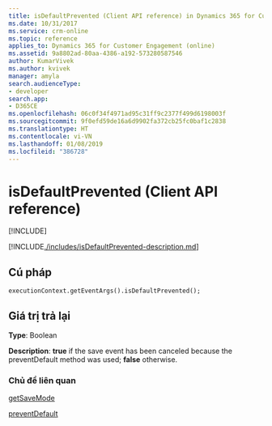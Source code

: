 ```yaml
---
title: isDefaultPrevented (Client API reference) in Dynamics 365 for Customer Engagement| MicrosoftDocs
ms.date: 10/31/2017
ms.service: crm-online
ms.topic: reference
applies_to: Dynamics 365 for Customer Engagement (online)
ms.assetid: 9a8802ad-80aa-4386-a192-573280587546
author: KumarVivek
ms.author: kvivek
manager: amyla
search.audienceType:
- developer
search.app:
- D365CE
ms.openlocfilehash: 06c0f34f4971ad95c31ff9c2377f499d6198003f
ms.sourcegitcommit: 9f0efd59de16a6d9902fa372cb25fc0baf1c2838
ms.translationtype: HT
ms.contentlocale: vi-VN
ms.lasthandoff: 01/08/2019
ms.locfileid: "386728"
---
```

# <a name="isdefaultprevented-client-api-reference"></a>isDefaultPrevented (Client API reference)

[!INCLUDE[](../../../../includes/cc_applies_to_update_9_0_0.md)]

[!INCLUDE[./includes/isDefaultPrevented-description.md](./includes/isDefaultPrevented-description.md)]

## <a name="syntax"></a>Cú pháp

`executionContext.getEventArgs().isDefaultPrevented();`

## <a name="return-value"></a>Giá trị trả lại

**Type**: Boolean

**Description**: **true** if the save event has been canceled because the preventDefault method was used; **false** otherwise.


### <a name="related-topics"></a>Chủ đề liên quan

[getSaveMode](getSaveMode.md)

[preventDefault](preventDefault.md)

